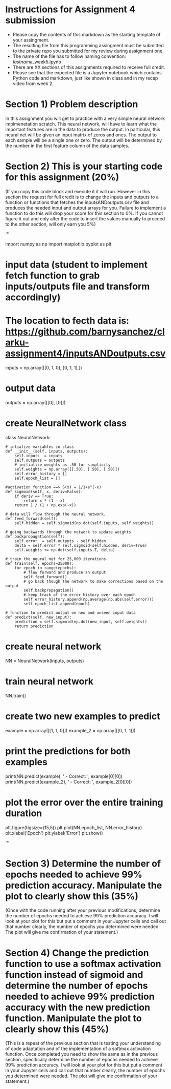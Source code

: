 # Instructions for Assignment 4 submission 

- Please copy the contents of this markdown as the starting template of your assingment. 
- The resulting file from this programming assingment must be submitted to the private repo you submitted for my review during assignment one. 
- The name of the file has to follow  naming convention:  *lastname*_week5.ipynb
- There are XX sections of this assignments required to receive full credit. 
- Please see that the expected file is a Jupyter notebook which contains Python code and markdown, just like shown in class and in my recap video from week 2. 

# Section 1) Problem description
In this assignment you will get to practice with a very simple neural network implmenetation scratch. 
This neural network, will have to learn what the important features are in the data to produce the output. 
In particular, this neural net will be given an input matrix of zeros and ones. The output to each sample will be a single one or zero. The output will be determined by the number in the first feature column of the data samples. 


# Section 2) This is your starting code for this assignment (20%)

(If you copy this code block and execute it it will run. However in this section the request for full credit is to change the inputs and outputs to a function or functions that fetches the inputsANDoutputs.csv file and produces the needed input and output arrays for you. Failure to implement a function to do this will drop your score for this section to 0%. If you cannot figure it out and only alter the code to insert the values manually to proceed to the other section, will only earn you 5%)

'''

import numpy as np 
import matplotlib.pyplot as plt 

# input data  (student to implement fetch function to grab inputs/outputs file and transform accordingly)
# The location to fecth data is:  https://github.com/barnysanchez/clarku-assignment4/inputsANDoutputs.csv

inputs = np.array([[0, 1, 0],
                   [0, 1, 1],])

# output data
outputs = np.array([[0], [0]])

# create NeuralNetwork class
class NeuralNetwork:

    # intialize variables in class
    def __init__(self, inputs, outputs):
        self.inputs  = inputs
        self.outputs = outputs
        # initialize weights as .50 for simplicity
        self.weights = np.array([[.50], [.50], [.50]])
        self.error_history = []
        self.epoch_list = []

    #activation function ==> S(x) = 1/1+e^(-x)
    def sigmoid(self, x, deriv=False):
        if deriv == True:
            return x * (1 - x)
        return 1 / (1 + np.exp(-x))

    # data will flow through the neural network.
    def feed_forward(self):
        self.hidden = self.sigmoid(np.dot(self.inputs, self.weights))

    # going backwards through the network to update weights
    def backpropagation(self):
        self.error  = self.outputs - self.hidden
        delta = self.error * self.sigmoid(self.hidden, deriv=True)
        self.weights += np.dot(self.inputs.T, delta)

    # train the neural net for 25,000 iterations
    def train(self, epochs=25000):
        for epoch in range(epochs):
            # flow forward and produce an output
            self.feed_forward()
            # go back though the network to make corrections based on the output
            self.backpropagation()    
            # keep track of the error history over each epoch
            self.error_history.append(np.average(np.abs(self.error)))
            self.epoch_list.append(epoch)

    # function to predict output on new and unseen input data                               
    def predict(self, new_input):
        prediction = self.sigmoid(np.dot(new_input, self.weights))
        return prediction

# create neural network   
NN = NeuralNetwork(inputs, outputs)
# train neural network
NN.train()

# create two new examples to predict                                   
example = np.array([[1, 1, 0]])
example_2 = np.array([[0, 1, 1]])

# print the predictions for both examples                                   
print(NN.predict(example), ' - Correct: ', example[0][0])
print(NN.predict(example_2), ' - Correct: ', example_2[0][0])

# plot the error over the entire training duration
plt.figure(figsize=(15,5))
plt.plot(NN.epoch_list, NN.error_history)
plt.xlabel('Epoch')
plt.ylabel('Error')
plt.show()

'''

# Section 3) Determine the number of epochs needed to achieve 99% prediction accuracy. Manipulate the plot to clearly show this (35%)

(Once with the code running after your previous modifications, determine the number of epochs needed to achieve 99% prediction accuracy. I will look at your plot for this but  put a comment in your Jupyter cells and call out that number clearly, the number of epochs you determined were needed. The plot will give me confirmation of your statement.)

# Section 4) Change the prediction function to use a softmax activation function instead of sigmoid and determine the number of epochs needed to achieve 99% prediction accuracy with the new prediction function. Manipulate the plot to clearly show this (45%)

(This is a repeat of the previous section that is testing your understanding of code adaptation and of the implementation of a softmax activation function. Once completed you need to show the same as in the previous section, specifically determine the number of epochs needed to achieve 99% prediction accuracy. I will look at your plot for this but  put a comment in your Jupyter cells and call out that number clearly, the number of epochs you determined were needed. The plot will give me confirmation of your statement.)
